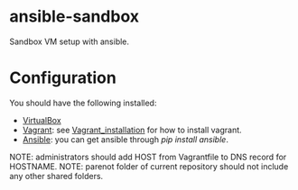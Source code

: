 # ansible-sandbox
Sandbox VM setup with ansible.


# Configuration

You should have the following installed:
- [VirtualBox]
- [Vagrant]: see [Vagrant_installation] for how to install vagrant.
- [Ansible]: you can get ansible through *pip install ansible*.

[VirtualBox]:https://www.virtualbox.org
[Vagrant]:http://www.vagrantup.com/
[Vagrant_installation]:http://docs.vagrantup.com/v2/installation/index.html
[Ansible]:http://docs.ansible.com/

NOTE: administrators should add HOST from Vagrantfile to DNS record for HOSTNAME.
NOTE: parenot folder of current repository should not include any other shared folders.
